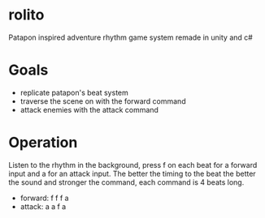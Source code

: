 # rolito
Patapon inspired adventure rhythm game system remade in unity and c#

# Goals
- replicate patapon's beat system
- traverse the scene on with the forward command
- attack enemies with the attack command

# Operation
Listen to the rhythm in the background, press f on each beat for a forward input and a for an attack input. The better the timing to the beat the better the sound and stronger the command, each command is 4 beats long.

- forward: f f f a
- attack: a a f a
